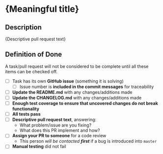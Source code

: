 # {Meaningful title}

## Description

{Descriptive pull request text}

## Definition of Done

A task/pull request will not be considered to be complete until all these items can be checked off.

* [ ] Task has its own **GitHub issue** (something it is solving)
  * [ ] Issue number is **included in the commit messages** for traceability
* [ ] **Update the README.md** with any changes/additions made
* [ ] **Update the CHANGELOG.md** with any changes/additions made
* [ ] **Enough test coverage to ensure that uncovered changes do not break functionality**
* [ ] **All tests pass**    
* [ ] **Descriptive pull request text**, answering:
  + What problem/issue are you fixing?
  + What does this PR implement and how? 
* [ ] **Assign your PR to someone** for a code review
  + This person _will be contacted **first**_ if a bug is introduced into `master`
* [ ] **Manual testing** did not fail
